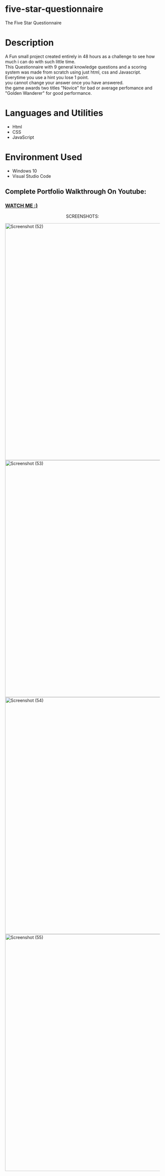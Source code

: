# five-star-questionnaire
The Five Star Questionnaire
<h1>Description</h1>
<p>A Fun small project created entirely in 48 hours as a challenge to see how much i can do with such little time.<br>
This Questionnaire with 9 general knowledge questions and a scoring system
was made from scratch using just html, css and Javascript. <br>
Everytime you use a hint you lose 1 point.<br>
you cannot change your answer once you have answered.<br>
the game awards two titles "Novice" for bad or average perfomance and "Golden Wanderer" for good performance.
</p>
<h1>Languages and Utilities</h1>
<ul>
  <li>Html</li>
  <li>CSS</li>
  <li>JavaScript</li>
</ul>
<h1>Environment Used</h1>
<ul>
  <li>Windows 10</li>
  <li>Visual Studio Code</li>
</ul>
<h2>Complete Portfolio Walkthrough On Youtube:</h2>
<h3 font-size="30px"><a href="https://youtu.be/4ryEIU2y5po">WATCH ME :)</a></h3>
<p align="center"> SCREENSHOTS: </p>
<img width="1366" height="768" alt="Screenshot (52)" src="https://github.com/user-attachments/assets/045055f4-6dd4-445f-a59a-b3f566e738b4" />
<img width="1366" height="768" alt="Screenshot (53)" src="https://github.com/user-attachments/assets/c5836976-f8c6-43ff-88d8-2199b7186a0c" />
<img width="1366" height="768" alt="Screenshot (54)" src="https://github.com/user-attachments/assets/c186ed9d-5c4c-4c83-b242-27f39d0c874b" />
<img width="1366" height="768" alt="Screenshot (55)" src="https://github.com/user-attachments/assets/f98cccf9-e332-4ec0-a5f1-9949432e6830" />

